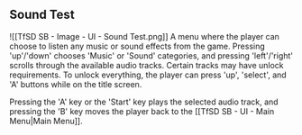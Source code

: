 ## Sound Test
![[TfSD SB - Image - UI - Sound Test.png]]
A menu where the player can choose to listen any music or sound effects from the game. Pressing 'up'/'down' chooses 'Music' or 'Sound' categories, and pressing 'left'/'right' scrolls through the available audio tracks. Certain tracks may have unlock requirements. To unlock everything, the player can press 'up', 'select', and 'A' buttons while on the title screen.

Pressing the 'A' key or the 'Start' key plays the selected audio track, and pressing the 'B' key moves the player back to the [[TfSD SB - UI - Main Menu|Main Menu]].
